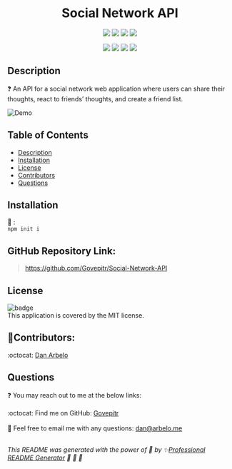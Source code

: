 <h1 align="center">Social Network API</h1>
  
  <p align="center">
    <img src="https://img.shields.io/github/repo-size/Govepitr/Social-Network-API?style=plastic" />
    <img src="https://img.shields.io/github/languages/count/Govepitr/Social-Network-API?style=plastic" />
    <img src="https://img.shields.io/github/languages/top/Govepitr/Social-Network-API?style=plastic" />
    <img src="https://img.shields.io/github/last-commit/Govepitr/Social-Network-API?style=plastic" />
  </p>

  <p align="center">
    <img src="https://img.shields.io/badge/Javascript-yellow" />
    <img src="https://img.shields.io/badge/Express-orange" />    
    <img src="https://img.shields.io/badge/Mongoose-gold" />
    <img src="https://img.shields.io/badge/-ScreenCastify-red" />    
  </p>
  
  ## Description
  ❓  An API for a social network web application where users can share their thoughts, react to friends’ thoughts, and create a friend list.

![Demo]()

## Table of Contents

- [Description](#description)
- [Installation](#installation)
- [License](#license)
- [Contributors](#contributors)
- [Questions](#questions)

## Installation

🚨 :<br />
`npm init i`<br />

## GitHub Repository Link:

> https://github.com/Govepitr/Social-Network-API


## License

![badge](https://img.shields.io/badge/license-MIT-success)
<br />
This application is covered by the MIT license.

## 👥Contributors:

:octocat: [Dan Arbelo](https://github.com/Govepitr)<br />


## Questions

:question: You may reach out to me at the below links:<br />
<br />
:octocat: Find me on GitHub: [Govepitr](https://github.com/Govepitr)<br />
<br />
📜 Feel free to email me with any questions: dan@arbelo.me<br /><br />

_This README was generated with the power of 💞 by ✨[Professional README Generator](https://github.com/Govepitr/ProfessionalREADMEGenerator) 🤘 🤘 🤘_
